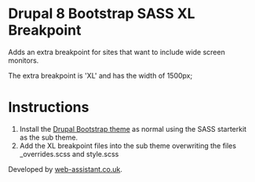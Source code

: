 # Drupal 8 Bootstrap SASS XL Breakpoint

Adds an extra breakpoint for sites that want to include wide screen monitors.

The extra breakpoint is 'XL' and has the width of 1500px;

Instructions
=============
1. Install the [Drupal Bootstrap theme](https://www.drupal.org/project/bootstrap) as normal using the SASS starterkit as the sub theme.
2. Add the XL breakpoint files into the sub theme overwriting the files _overrides.scss and style.scss

Developed by [web-assistant.co.uk](https://www.web-assistant.co.uk).
